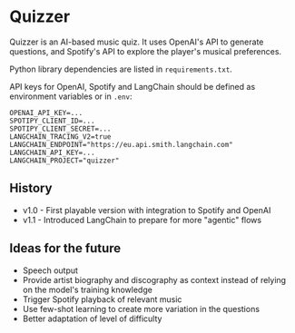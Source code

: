 # Quizzer

Quizzer is an AI-based music quiz. It uses OpenAI's API to generate questions, and Spotify's API to explore the player's musical preferences.

Python library dependencies are listed in `requirements.txt`.

API keys for OpenAI, Spotify and LangChain should be defined as environment variables or in `.env`:
```
OPENAI_API_KEY=...
SPOTIPY_CLIENT_ID=...
SPOTIPY_CLIENT_SECRET=...
LANGCHAIN_TRACING_V2=true
LANGCHAIN_ENDPOINT="https://eu.api.smith.langchain.com"
LANGCHAIN_API_KEY=...
LANGCHAIN_PROJECT="quizzer"
```

## History

* v1.0 - First playable version with integration to Spotify and OpenAI
* v1.1 - Introduced LangChain to prepare for more "agentic" flows

## Ideas for the future
* Speech output
* Provide artist biography and discography as context instead of relying on the model's training knowledge
* Trigger Spotify playback of relevant music
* Use few-shot learning to create more variation in the questions
* Better adaptation of level of difficulty